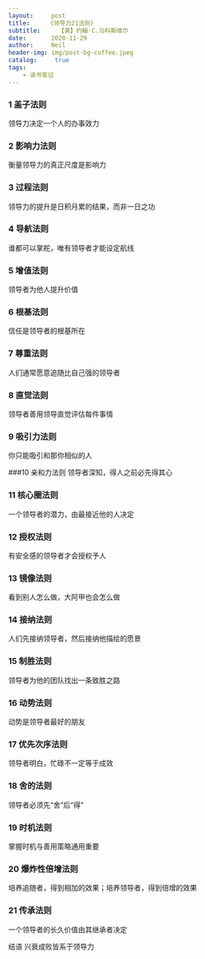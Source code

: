 ```yaml
---
layout:     post
title:     《领导力21法则》
subtitle:	  【美】约翰·C.马科斯维尔
date:       2020-11-29
author:     Neil
header-img: img/post-bg-coffee.jpeg
catalog: 	 true
tags:
    - 读书笔记
---
```


### 1 盖子法则
领导力决定一个人的办事效力

### 2 影响力法则
衡量领导力的真正尺度是影响力

### 3 过程法则
领导力的提升是日积月累的结果，而非一日之功

### 4 导航法则
谁都可以掌舵，唯有领导者才能设定航线

### 5 增值法则
领导者为他人提升价值

### 6 根基法则
信任是领导者的根基所在

### 7 尊重法则
人们通常愿意追随比自己强的领导者

### 8 直觉法则
领导者善用领导直觉评估每件事情

### 9 吸引力法则
你只能吸引和那你相似的人

###10 亲和力法则
领导者深知，得人之前必先得其心

### 11 核心圈法则
一个领导者的潜力，由最接近他的人决定

### 12 授权法则
有安全感的领导者才会授权予人

### 13 镜像法则
看到别人怎么做，大阿甲也会怎么做

### 14 接纳法则
人们先接纳领导者，然后接纳他描绘的愿景

### 15 制胜法则
领导者为他的团队找出一条致胜之路

### 16 动势法则
动势是领导者最好的朋友

### 17 优先次序法则
领导者明白，忙碌不一定等于成效

### 18 舍的法则
领导者必须先“舍”后“得”

### 19 时机法则
掌握时机与善用策略通用重要

### 20 爆炸性倍增法则
培养追随者，得到相加的效果；培养领导者，得到倍增的效果

### 21 传承法则
一个领导者的长久价值由其继承者决定

结语 兴衰成败皆系于领导力



